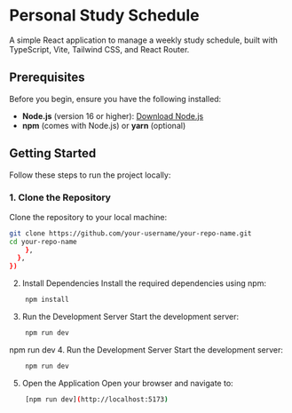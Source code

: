 # Personal Study Schedule

A simple React application to manage a weekly study schedule, built with TypeScript, Vite, Tailwind CSS, and React Router.

## Prerequisites

Before you begin, ensure you have the following installed:
- **Node.js** (version 16 or higher): [Download Node.js](https://nodejs.org/)
- **npm** (comes with Node.js) or **yarn** (optional)

## Getting Started

Follow these steps to run the project locally:

### 1. Clone the Repository
Clone the repository to your local machine:
```bash
git clone https://github.com/your-username/your-repo-name.git
cd your-repo-name
    },
  },
})
```
2. Install Dependencies
Install the required dependencies using npm:
```bash
    npm install
```
3. Run the Development Server
Start the development server:
```bash
    npm run dev
```
npm run dev
4. Run the Development Server
Start the development server:
```bash
    npm run dev
```
5. Open the Application
Open your browser and navigate to:
```bash
    [npm run dev](http://localhost:5173)
```

